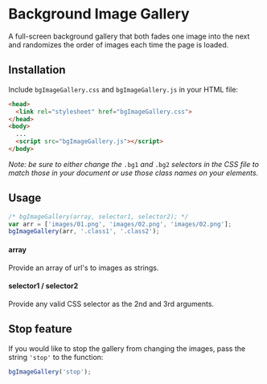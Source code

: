 # Background Image Gallery
A full-screen background gallery that both fades one image into the next and randomizes the order of images each time the page is loaded.

## Installation
Include `bgImageGallery.css` and `bgImageGallery.js` in your HTML file:

```html
<head>
  <link rel="stylesheet" href="bgImageGallery.css">
</head>
<body>
  ...
  <script src="bgImageGallery.js"></script>
</body>
```

*Note: be sure to either change the* `.bg1` *and* `.bg2` *selectors in the CSS file to match those in your document or use those class names on your elements.*

## Usage

```javascript
/* bgImageGallery(array, selector1, selector2); */
var arr = ['images/01.png', 'images/02.png', 'images/02.png'];
bgImageGallery(arr, '.class1', '.class2');
```

#### array
Provide an array of url's to images as strings.

#### selector1 / selector2
Provide any valid CSS selector as the 2nd and 3rd arguments.

## Stop feature
If you would like to stop the gallery from changing the images, pass the string `'stop'` to the function:
```javascript
bgImageGallery('stop');